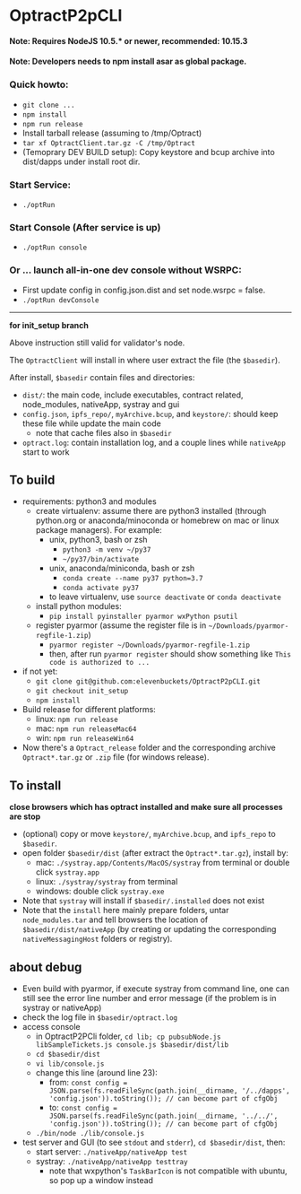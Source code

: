# OptractP2pCLI 
#### Note: Requires NodeJS 10.5.* or newer, recommended: 10.15.3
#### Note: Developers needs to npm install asar as global package.

### Quick howto:
- `git clone ...`
- `npm install `
- `npm run release `
- Install tarball release (assuming to /tmp/Optract)
- `tar xf OptractClient.tar.gz -C /tmp/Optract `
- (Temoprary DEV BUILD setup): Copy keystore and bcup archive into dist/dapps under install root dir.

### Start Service:
- `./optRun `

### Start Console (After service is up)
- `./optRun console` 

### Or ... launch all-in-one dev console without WSRPC:
- First update config in config.json.dist and set node.wsrpc = false.
- `./optRun devConsole`


----

**for init_setup branch**

Above instruction still valid for validator's node.

The `OptractClient` will install in where user extract the file (the `$basedir`).

After install, `$basedir` contain files and directories:
- `dist/`: the main code, include executables, contract related, node_modules, nativeApp,
  systray and gui
- `config.json`, `ipfs_repo/`, `myArchive.bcup`, and `keystore/`: should keep these file
  while update the main code
    - note that cache files also in `$basedir`
- `optract.log`: contain installation log, and a couple lines while `nativeApp` start to
  work

## To build
- requirements: python3 and modules
    - create virtualenv: assume there are python3 installed (through python.org or
      anaconda/minoconda or homebrew on mac or linux package managers). For example:
        - unix, python3, bash or zsh
            - `python3 -m venv ~/py37`
            - `~/py37/bin/activate`
        - unix, anaconda/miniconda, bash or zsh
            - `conda create --name py37 python=3.7`
            - `conda activate py37`
        - to leave virtualenv, use `source deactivate` or `conda deactivate`
    - install python modules:
        - `pip install pyinstaller pyarmor wxPython psutil`
    - register pyarmor (assume the register file is in `~/Downloads/pyarmor-regfile-1.zip`)
        - `pyarmor register ~/Downloads/pyarmor-regfile-1.zip`
        - then, after run `pyarmor register` should show something like
          `This code is authorized to ...`
- if not yet:
    - `git clone git@github.com:elevenbuckets/OptractP2pCLI.git` 
    - `git checkout init_setup`
    - `npm install`
- Build release for different platforms:
    - linux: `npm run release`
    - mac: `npm run releaseMac64`
    - win: `npm run releaseWin64`
- Now there's a `Optract_release` folder and the corresponding archive `Optract*.tar.gz` or
  `.zip` file (for windows release). 


## To install
**close browsers which has optract installed and make sure all processes are stop**

- (optional) copy or move `keystore/`, `myArchive.bcup`, and `ipfs_repo` to `$basedir`.
- open folder `$basedir/dist` (after extract the `Optract*.tar.gz`), install by:
    - mac: `./systray.app/Contents/MacOS/systray` from terminal or double click `systray.app`
    - linux: `./systray/systray` from terminal
    - windows: double click `systray.exe`
- Note that `systray` will install if `$basedir/.installed` does not exist
- Note that the `install` here mainly prepare folders, untar `node_modules.tar` and tell
  browsers the location of `$basedir/dist/nativeApp` (by creating or updating the 
  corresponding `nativeMessagingHost` folders or registry).

## about debug
- Even build with pyarmor, if execute systray from command line, one can still see the error
  line number and error message (if the problem is in systray or nativeApp)
- check the log file in `$basedir/optract.log`
- access console
    - in OptractP2PCli folder, `cd lib; cp pubsubNode.js libSampleTickets.js console.js $basedir/dist/lib`
    - `cd $basedir/dist`
    - `vi lib/console.js`
    - change this line (around line 23):
      - from: `const config = JSON.parse(fs.readFileSync(path.join(__dirname, '/../dapps', 'config.json')).toString()); // can become part of cfgObj`
      - to: `const config = JSON.parse(fs.readFileSync(path.join(__dirname, '../../', 'config.json')).toString()); // can become part of cfgObj`
    - `./bin/node ./lib/console.js` 
- test server and GUI (to see `stdout` and `stderr`), `cd $basedir/dist`, then:
    - start server: `./nativeApp/nativeApp test`
    - systray: `./nativeApp/nativeApp testtray`
        - note that wxpython's `TaskBarIcon` is not compatible with ubuntu, so pop up a window
          instead
